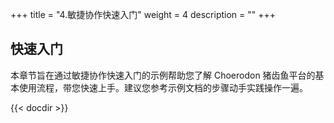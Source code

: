 ﻿+++
title = "4.敏捷协作快速入门"
weight = 4
description = ""
+++

## 快速入门

本章节旨在通过敏捷协作快速入门的示例帮助您了解 Choerodon 猪齿鱼平台的基本使用流程，带您快速上手。建议您参考示例文档的步骤动手实践操作一遍。

{{< docdir >}}